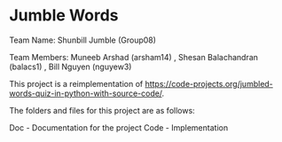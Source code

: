 # Jumble Words

Team Name: Shunbill Jumble (Group08)

Team Members: Muneeb Arshad (arsham14) , Shesan Balachandran (balacs1) , Bill Nguyen (nguyew3)


This project is a reimplementation of https://code-projects.org/jumbled-words-quiz-in-python-with-source-code/.

The folders and files for this project are as follows:

Doc - Documentation for the project
Code - Implementation
